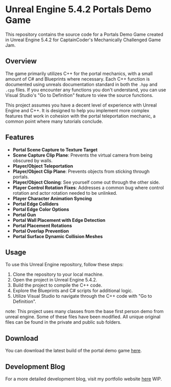 # Unreal Engine 5.4.2 Portals Demo Game

This repository contains the source code for a Portals Demo Game created in Unreal Engine 5.4.2 for CaptainCoder's Mechanically Challenged Game Jam.

## Overview

The game primarily utilizes C++ for the portal mechanics, with a small amount of C# and Blueprints where necessary. Each C++ function is documented using unreals documentation standard in both the `.hpp` and `.cpp` files. If you encounter any functions you don't understand, you can use Visual Studio's "Go to Definition" feature to view the source functions.

This project assumes you have a decent level of experience with Unreal Engine and C++. It is designed to help you implement more complex features that work in cohesion with the portal teleportation mechanic, a common point where many tutorials conclude.

## Features

- **Portal Scene Capture to Texture Target**
- **Scene Capture Clip Plane**: Prevents the virtual camera from being obscured by walls.
- **Player/Object Teleportation**
- **Player/Object Clip Plane**: Prevents objects from sticking through portals.
- **Player/Object Cloning**: See yourself come out through the other side.
- **Player Control Rotation Fixes**: Addresses a common bug where control rotation and actor rotation needed to be unlinked.
- **Player Character Animation Syncing**
- **Portal Edge Colliders**
- **Portal Edge Color Options**
- **Portal Gun**
- **Portal Wall Placement with Edge Detection**
- **Portal Placement Rotations**
- **Portal Overlap Prevention**
- **Portal Surface Dynamic Collision Meshes**

## Usage

To use this Unreal Engine repository, follow these steps:

1. Clone the repository to your local machine.
2. Open the project in Unreal Engine 5.4.2.
3. Build the project to compile the C++ code.
4. Explore the Blueprints and C# scripts for additional logic.
5. Utilize Visual Studio to navigate through the C++ code with "Go to Definition".

note: This project uses many classes from the base first person demo from unreal engine. Some of these files have been modified. All unique original files can be found in the private and public sub folders.

## Download

You can download the latest build of the portal demo game [here](https://drive.google.com/file/d/1XQGadItVdYzw4-aQqdyhNw70yR_grIRX/view?usp=sharing).

## Development Blog

For a more detailed development blog, visit my portfolio website [here](#) WIP.

